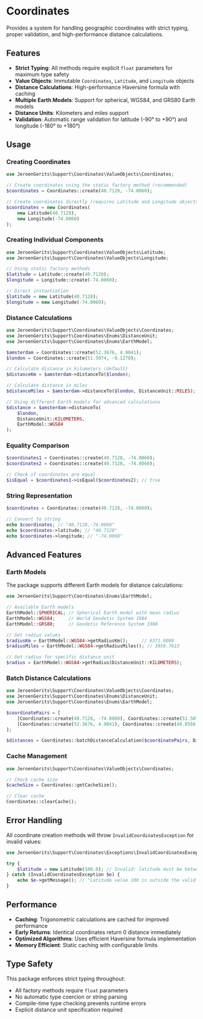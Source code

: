 # Coordinates

Provides a system for handling geographic coordinates with strict typing, proper validation, and high-performance
distance calculations.

## Features

- **Strict Typing**: All methods require explicit `float` parameters for maximum type safety
- **Value Objects**: Immutable `Coordinates`, `Latitude`, and `Longitude` objects
- **Distance Calculations**: High-performance Haversine formula with caching
- **Multiple Earth Models**: Support for spherical, WGS84, and GRS80 Earth models
- **Distance Units**: Kilometers and miles support
- **Validation**: Automatic range validation for latitude (-90° to +90°) and longitude (-180° to +180°)

## Usage

### Creating Coordinates

```php
use JeroenGerits\Support\Coordinates\ValueObjects\Coordinates;

// Create coordinates using the static factory method (recommended)
$coordinates = Coordinates::create(40.7128, -74.0060);

// Create coordinates directly (requires Latitude and Longitude objects)
$coordinates = new Coordinates(
    new Latitude(40.7128),
    new Longitude(-74.0060)
);
```

### Creating Individual Components

```php
use JeroenGerits\Support\Coordinates\ValueObjects\Latitude;
use JeroenGerits\Support\Coordinates\ValueObjects\Longitude;

// Using static factory methods
$latitude = Latitude::create(40.7128);
$longitude = Longitude::create(-74.0060);

// Direct instantiation
$latitude = new Latitude(40.7128);
$longitude = new Longitude(-74.0060);
```

### Distance Calculations

```php
use JeroenGerits\Support\Coordinates\ValueObjects\Coordinates;
use JeroenGerits\Support\Coordinates\Enums\DistanceUnit;
use JeroenGerits\Support\Coordinates\Enums\EarthModel;

$amsterdam = Coordinates::create(52.3676, 4.9041);
$london = Coordinates::create(51.5074, -0.1278);

// Calculate distance in kilometers (default)
$distanceKm = $amsterdam->distanceTo($london);

// Calculate distance in miles
$distanceMiles = $amsterdam->distanceTo($london, DistanceUnit::MILES);

// Using different Earth models for advanced calculations
$distance = $amsterdam->distanceTo(
    $london,
    DistanceUnit::KILOMETERS,
    EarthModel::WGS84
);
```

### Equality Comparison

```php
$coordinates1 = Coordinates::create(40.7128, -74.0060);
$coordinates2 = Coordinates::create(40.7128, -74.0060);

// Check if coordinates are equal
$isEqual = $coordinates1->isEqual($coordinates2); // true
```

### String Representation

```php
$coordinates = Coordinates::create(40.7128, -74.0060);

// Convert to string
echo $coordinates; // "40.7128,-74.0060"
echo $coordinates->latitude; // "40.7128"
echo $coordinates->longitude; // "-74.0060"
```

## Advanced Features

### Earth Models

The package supports different Earth models for distance calculations:

```php
use JeroenGerits\Support\Coordinates\Enums\EarthModel;

// Available Earth models
EarthModel::SPHERICAL; // Spherical Earth model with mean radius
EarthModel::WGS84;     // World Geodetic System 1984
EarthModel::GRS80;     // Geodetic Reference System 1980

// Get radius values
$radiusKm = EarthModel::WGS84->getRadiusKm();     // 6371.0088
$radiusMiles = EarthModel::WGS84->getRadiusMiles(); // 3958.7613

// Get radius for specific distance unit
$radius = EarthModel::WGS84->getRadius(DistanceUnit::KILOMETERS);
```

### Batch Distance Calculations

```php
use JeroenGerits\Support\Coordinates\ValueObjects\Coordinates;
use JeroenGerits\Support\Coordinates\Enums\DistanceUnit;
use JeroenGerits\Support\Coordinates\Enums\EarthModel;

$coordinatePairs = [
    [Coordinates::create(40.7128, -74.0060), Coordinates::create(51.5074, -0.1278)],
    [Coordinates::create(52.3676, 4.9041), Coordinates::create(48.8566, 2.3522)],
];

$distances = Coordinates::batchDistanceCalculation($coordinatePairs, DistanceUnit::KILOMETERS, EarthModel::WGS84);
```

### Cache Management

```php
use JeroenGerits\Support\Coordinates\ValueObjects\Coordinates;

// Check cache size
$cacheSize = Coordinates::getCacheSize();

// Clear cache
Coordinates::clearCache();
```

## Error Handling

All coordinate creation methods will throw `InvalidCoordinatesException` for invalid values:

```php
use JeroenGerits\Support\Coordinates\Exceptions\InvalidCoordinatesException;

try {
    $latitude = new Latitude(100.0); // Invalid: latitude must be between -90 and 90
} catch (InvalidCoordinatesException $e) {
    echo $e->getMessage(); // "Latitude value 100 is outside the valid range of -90 to 90 degrees"
}
```

## Performance

- **Caching**: Trigonometric calculations are cached for improved performance
- **Early Returns**: Identical coordinates return 0 distance immediately
- **Optimized Algorithms**: Uses efficient Haversine formula implementation
- **Memory Efficient**: Static caching with configurable limits

## Type Safety

This package enforces strict typing throughout:

- All factory methods require `float` parameters
- No automatic type coercion or string parsing
- Compile-time type checking prevents runtime errors
- Explicit distance unit specification required
